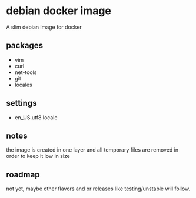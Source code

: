 debian docker image
=============================

A slim debian image for docker

packages
-----------------------------

* vim
* curl
* net-tools
* git
* locales

settings
-----------------------------

* en_US.utf8 locale


notes
----------------------------

the image is created in one layer and all temporary files are removed in order to keep it 
low in size

roadmap
----------------------------

not yet, maybe other flavors and or releases like testing/unstable will follow.
